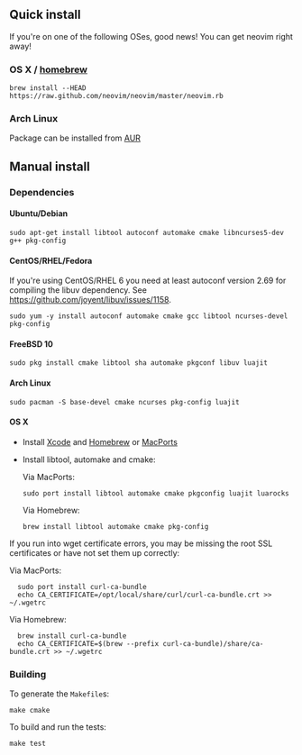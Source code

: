 ## Quick install

If you're on one of the following OSes, good news! You can get neovim right away!

### OS X / [homebrew](http://brew.sh)

    brew install --HEAD https://raw.github.com/neovim/neovim/master/neovim.rb

### Arch Linux

Package can be installed from [AUR](https://aur.archlinux.org/packages/neovim-git/)

## Manual install

### Dependencies

<a name="for-debianubuntu"></a>
#### Ubuntu/Debian

    sudo apt-get install libtool autoconf automake cmake libncurses5-dev g++ pkg-config

<a name="for-centos-rhel"></a>
#### CentOS/RHEL/Fedora

If you're using CentOS/RHEL 6 you need at least autoconf version 2.69 for
compiling the libuv dependency. See https://github.com/joyent/libuv/issues/1158.

    sudo yum -y install autoconf automake cmake gcc libtool ncurses-devel pkg-config

<a name="for-freebsd-10"></a>
#### FreeBSD 10

    sudo pkg install cmake libtool sha automake pkgconf libuv luajit

<a name="for-arch-linux"></a>
#### Arch Linux

    sudo pacman -S base-devel cmake ncurses pkg-config luajit

<a name="for-os-x"></a>
#### OS X

* Install [Xcode](https://developer.apple.com/) and [Homebrew](http://brew.sh)
  or [MacPorts](http://www.macports.org)
* Install libtool, automake and cmake:

  Via MacPorts:

      sudo port install libtool automake cmake pkgconfig luajit luarocks
      
  Via Homebrew:

      brew install libtool automake cmake pkg-config

If you run into wget certificate errors, you may be missing the root SSL
certificates or have not set them up correctly:

  Via MacPorts:

      sudo port install curl-ca-bundle
      echo CA_CERTIFICATE=/opt/local/share/curl/curl-ca-bundle.crt >> ~/.wgetrc

  Via Homebrew:

      brew install curl-ca-bundle
      echo CA_CERTIFICATE=$(brew --prefix curl-ca-bundle)/share/ca-bundle.crt >> ~/.wgetrc


### Building

To generate the `Makefile`s:

    make cmake

To build and run the tests:

    make test


